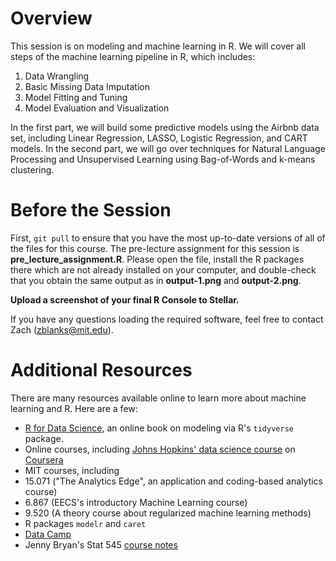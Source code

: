 # Overview

This session is on modeling and machine learning in R.  We will cover all steps of the  machine learning pipeline in R, which includes:

1. Data Wrangling
2. Basic Missing Data Imputation
3. Model Fitting and Tuning
4. Model Evaluation and Visualization

In the first part, we will build some predictive models using the Airbnb data set, including Linear Regression, LASSO, Logistic Regression, and CART models.  In the second part, we will go over techniques for Natural Language Processing and Unsupervised Learning using Bag-of-Words and k-means clustering.  

# Before the Session

First, `git pull` to ensure that you have the most up-to-date versions of all of the files for this course.  The pre-lecture assignment for this session is **pre_lecture_assignment.R**.  Please open the file, install the R packages there which are not already installed on your computer, and double-check that you obtain the same output as in **output-1.png** and **output-2.png**.

**Upload a screenshot of your final R Console to Stellar.**

If you have any questions loading the required software, feel free to contact Zach (zblanks@mit.edu).   

# Additional Resources
There are many resources available online to learn more about machine learning and R.  Here are a few:

- [R for Data Science](http://r4ds.had.co.nz/), an online book on modeling via R's `tidyverse` package.
- Online courses, including [Johns Hopkins' data science course](https://www.coursera.org/specializations/jhu-data-science) on [Coursera](https://www.coursera.org/)
- MIT courses, including
 - 15.071 ("The Analytics Edge", an application and coding-based analytics course)
 - 6.867 (EECS's introductory Machine Learning course)
 - 9.520 (A theory course about regularized machine learning methods) 
- R packages `modelr` and `caret`
- [Data Camp](https://www.datacamp.com/)
- Jenny Bryan's Stat 545 [course notes](http://stat545.com/)
